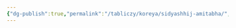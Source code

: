```yaml
---
{"dg-publish":true,"permalink":"/tabliczy/koreya/sidyashhij-amitabha/","dgPassFrontmatter":true}
---
```



